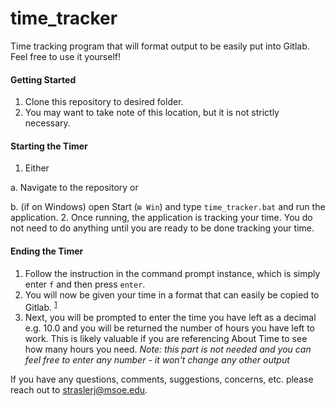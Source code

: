 # time_tracker
Time tracking program that will format output to be easily put into Gitlab. Feel free to use it yourself!

#### Getting Started

 1. Clone this repository to desired folder.
 2. You may want to take note of this location, but it is not strictly necessary.

#### Starting the Timer
1. Either

a. Navigate to the repository or

b. (if on Windows) open Start (`⊞ Win`)  and type `time_tracker.bat` and run the application.
2. Once running, the application is tracking your time. You do not need to do anything until you are ready to be done tracking your time.

#### Ending the Timer
1. Follow the instruction in the command prompt instance, which is simply enter `f` and then press `enter`.
2. You will now be given your time in a format that can easily be copied to Gitlab. <sup>[1](https://docs.gitlab.com/ee/user/project/time_tracking.html)
3. Next, you will be prompted to enter the time you have left as a decimal e.g. 10.0 and you will be returned the number of hours you have left to work. This is likely valuable if you are referencing About Time to see how many hours you need. *Note: this part is not needed and you can feel free to enter any number - it won't change any other output*

If you have any questions, comments, suggestions, concerns, etc. please reach out to straslerj@msoe.edu.
